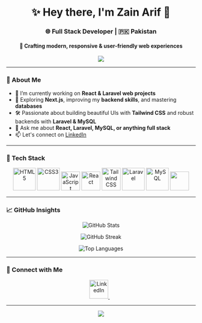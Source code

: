 <h1 align="center">✨ Hey there, I'm Zain Arif 👋</h1>
<h3 align="center">🌐 Full Stack Developer | 🇵🇰 Pakistan</h3>
<h4 align="center">🚀 Crafting modern, responsive & user-friendly web experiences</h4>

<p align="center">
  <img src="https://readme-typing-svg.herokuapp.com/?lines=React+Developer;Full+Stack+Engineer;Laravel+%26+MySQL+Enthusiast;Clean+UI+Advocate&center=true&width=500&height=45">
</p>

---

### 🌟 About Me

- 🔭 I’m currently working on **React & Laravel web projects**
- 🌱 Exploring **Next.js**, improving my **backend skills**, and mastering **databases**
- 🛠️ Passionate about building beautiful UIs with **Tailwind CSS** and robust backends with **Laravel & MySQL**
- 💬 Ask me about **React, Laravel, MySQL, or anything full stack**
- 📫 Let's connect on [LinkedIn](https://linkedin.com/in/zain-arif-8a5302224)

---

### 🔧 Tech Stack

<p align="center">
  <img src="https://cdn.jsdelivr.net/gh/devicons/devicon/icons/html5/html5-original-wordmark.svg" alt="HTML5" width="60" height="60"/>
  <img src="https://cdn.jsdelivr.net/gh/devicons/devicon/icons/css3/css3-original-wordmark.svg" alt="CSS3" width="60" height="60"/>
  <img src="https://cdn.jsdelivr.net/gh/devicons/devicon/icons/javascript/javascript-original.svg" alt="JavaScript" width="50" height="50"/>
  <img src="https://cdn.jsdelivr.net/gh/devicons/devicon/icons/react/react-original-wordmark.svg" alt="React" width="50" height="50"/>
  <img src="https://www.vectorlogo.zone/logos/tailwindcss/tailwindcss-icon.svg" alt="Tailwind CSS" width="50" height="60"/>
  <img src="https://cdn.jsdelivr.net/gh/devicons/devicon/icons/laravel/laravel-plain-wordmark.svg" alt="Laravel" width="60" height="60"/>
  <img src="https://cdn.jsdelivr.net/gh/devicons/devicon/icons/mysql/mysql-original-wordmark.svg" alt="MySQL" width="60" height="60"/>
  <img src="https://cdn.jsdelivr.net/gh/devicons/devicon/icons/git/git-original.svg" width="50" height="50" />
</p>

---

### 📈 GitHub Insights

<p align="center">
  <img src="https://github-readme-stats.vercel.app/api?username=zain-arif2&show_icons=true&theme=tokyonight" alt="GitHub Stats" />
</p>
<p align="center">
  <img src="https://github-readme-streak-stats.herokuapp.com/?user=zain-arif2&theme=tokyonight" alt="GitHub Streak" />
</p>
<p align="center">
  <img src="https://github-readme-stats.vercel.app/api/top-langs/?username=zain-arif2&layout=compact&theme=tokyonight" alt="Top Languages" />
</p>

---

### 🤝 Connect with Me

<p align="center">
  <a href="https://linkedin.com/in/zain-arif-8a5302224" target="_blank">
    <img src="https://raw.githubusercontent.com/rahuldkjain/github-profile-readme-generator/master/src/images/icons/Social/linked-in-alt.svg" alt="LinkedIn" width="50" height="50"/>
  </a>
  &nbsp;&nbsp;
</p>

---

<p align="center">
  <img src="https://capsule-render.vercel.app/api?type=waving&color=0e75b6&height=100&section=footer"/>
</p>
